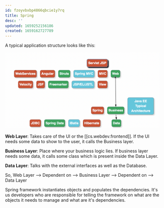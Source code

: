 ```yaml
---
id: fzoyvbxbp4866qbcie1y7rq
title: Spring
desc: ''
updated: 1659252156186
created: 1659162727789
---
```


A typical application structure looks like this:

![Layers of Application](/assets/images/2022-07-30-17-35-27.png)

**Web Layer**: Takes care of the UI or the [[cs.webdev.frontend]]. If the UI needs some data to show to the user, it calls the Business layer.

**Business Layer**: Place where your business logic lies. If business layer needs some data, it calls some class which is present inside the Data Layer.

**Data Layer**: Talks with the external interfaces as well as the Database.

So, Web Layer --> Dependent on --> Business Layer --> Dependent on --> Data Layer

Spring framework instantiates objects and populates the dependencies. It's us developers who are responsible for telling the framework on what are the objects it needs to manage and what are it's dependencies.
